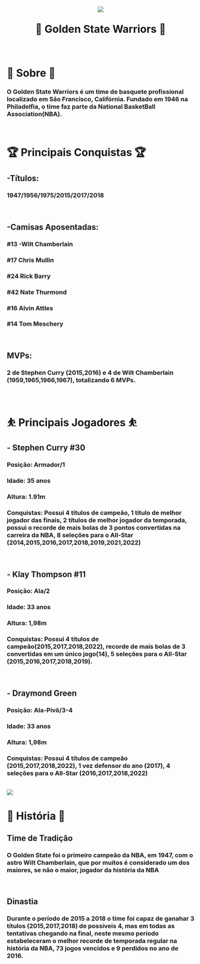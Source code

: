 <h1 align= "center">
<img src="https://a.espncdn.com/combiner/i?img=/i/teamlogos/nba/500/gs.png">

🏀 Golden State Warriors 🏀
</h1>

<br>

# 📖 Sobre 📖

### O Golden State Warriors é um time de basquete profissional localizado em São Francisco, Califórnia. Fundado em 1946 na Philadelfia, o time faz parte da National BasketBall Association(NBA).

<br>

# 🏆 Principais Conquistas 🏆

## -Títulos:

 ### 1947/1956/1975/2015/2017/2018

<br>

## -Camisas Aposentadas:

### #13 -Wilt Chamberlain

### #17 Chris Mullin

### #24 Rick Barry

### #42 Nate Thurmond

### #16 Alvin Attles

### #14 Tom Meschery

<br>

## MVPs:

### 2 de Stephen Curry (2015,2016) e 4 de Wilt Chamberlain (1959,1965,1966,1967), totalizando 6 MVPs.

<br>

# ⛹️ Principais Jogadores ⛹️

## - Stephen Curry #30

### Posição: Armador/1

### Idade: 35 anos

### Altura: 1.91m

### Conquistas: Possui 4 títulos de campeão, 1 título de melhor jogador das finais, 2 títulos de melhor jogador da temporada, possui o recorde de mais bolas de 3 pontos convertidas na carreira da NBA, 8 seleções para o All-Star (2014,2015,2016,2017,2018,2019,2021,2022)

<br>

## - Klay Thompson #11

### Posição: Ala/2

### Idade: 33 anos

### Altura: 1,98m

### Conquistas: Possui 4 títulos de campeão(2015,2017,2018,2022), recorde de mais bolas de 3 convertidas em um único jogo(14), 5 seleções para o All-Star (2015,2016,2017,2018,2019).

<br>

## - Draymond Green

### Posição: Ala-Pivô/3-4

### Idade: 33 anos

### Altura: 1,98m

### Conquistas: Possui 4 títulos de campeão (2015,2017,2018,2022), 1 vez defensor do ano (2017), 4 seleções para o All-Star (2016,2017,2018,2022)

<br>

<img src="https://pbs.twimg.com/media/FWDfaw-VEAE-zTl.jpg">

<br>

# 📕 História 📕

## Time de Tradição

### O Golden State foi o primeiro campeão da NBA, em 1947, com o astro Wilt Chamberlain, que por muitos é considerado um dos maiores, se não o maior, jogador da história da NBA

<br>

## Dinastia

### Durante o período de 2015 a 2018 o time foi capaz de ganahar 3 títulos (2015,2017,2018) de possíveis 4, mas em todas as tentativas chegando na final, neste mesmo período estabeleceram o melhor recorde de temporada regular na história da NBA, 73 jogos vencidos e 9 perdidos no ano de 2016.